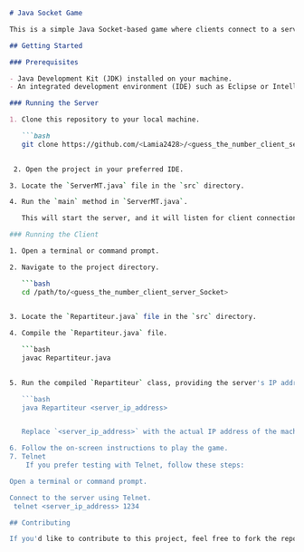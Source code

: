 ```markdown
# Java Socket Game

This is a simple Java Socket-based game where clients connect to a server and try to guess a secret value. The server changes the secret keeper every minute, and clients attempt to guess the secret value.

## Getting Started

### Prerequisites

- Java Development Kit (JDK) installed on your machine.
- An integrated development environment (IDE) such as Eclipse or IntelliJ.

### Running the Server

1. Clone this repository to your local machine.

   ```bash
   git clone https://github.com/<Lamia2428>/<guess_the_number_client_server_Socket>.git
   

 2. Open the project in your preferred IDE.

3. Locate the `ServerMT.java` file in the `src` directory.

4. Run the `main` method in `ServerMT.java`.

   This will start the server, and it will listen for client connections on port `1234`.

### Running the Client

1. Open a terminal or command prompt.

2. Navigate to the project directory.

   ```bash
   cd /path/to/<guess_the_number_client_server_Socket>
   

3. Locate the `Repartiteur.java` file in the `src` directory.

4. Compile the `Repartiteur.java` file.

   ```bash
   javac Repartiteur.java
   

5. Run the compiled `Repartiteur` class, providing the server's IP address as a command-line argument.

   ```bash
   java Repartiteur <server_ip_address>


   Replace `<server_ip_address>` with the actual IP address of the machine running the server.

6. Follow the on-screen instructions to play the game.
7. Telnet
    If you prefer testing with Telnet, follow these steps:

Open a terminal or command prompt.

Connect to the server using Telnet.
 telnet <server_ip_address> 1234

## Contributing

If you'd like to contribute to this project, feel free to fork the repository, make your changes, and submit a pull request.


